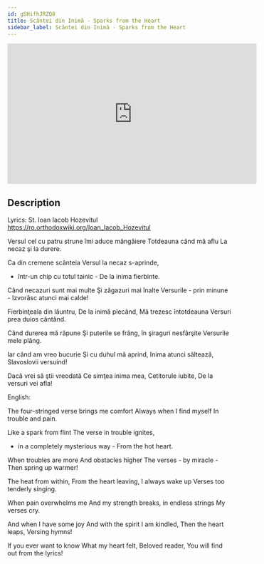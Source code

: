 ```yaml
---
id: gSHifhJRZQ8
title: Scântei din Inimă - Sparks from the Heart
sidebar_label: Scântei din Inimă - Sparks from the Heart
---
```


<iframe
  width="560"
  height="315"
  src="https://www.youtube.com/embed/gSHifhJRZQ8"
  title="YouTube video player"
  frameborder="0"
  allow="accelerometer; autoplay; clipboard-write; encrypted-media; gyroscope; picture-in-picture; web-share"
  referrerpolicy="strict-origin-when-cross-origin"
  allowfullscreen
></iframe>

## Description

Lyrics: St. Ioan Iacob Hozevitul
https://ro.orthodoxwiki.org/Ioan_Iacob_Hozevitul

Versul cel cu patru strune 
îmi aduce mângâiere 
Totdeauna când mă aflu 
La necaz şi la durere. 

Ca din cremene scânteia 
Versul la necaz s-aprinde, 
- într-un chip cu totul tainic - 
De la inima fierbinte. 

Când necazuri sunt mai multe 
Şi zăgazuri mai înalte 
Versurile - prin minune - 
Izvorăsc atunci mai calde! 

Fierbinţeala din lăuntru, 
De la inimă plecând, 
Mă trezesc întotdeauna 
Versuri prea duios cântând. 

Când durerea mă răpune 
Şi puterile se frâng, 
în şiraguri nesfârşite 
Versurile mele plâng. 

Iar când am vreo bucurie 
Şi cu duhul mă aprind, 
Inima atunci săltează, 
Slavoslovii versuind! 

Dacă vrei să ştii vreodată 
Ce simţea inima mea, 
Cetitorule iubite, 
De la versuri vei afla!

English:

The four-stringed verse
brings me comfort
Always when I find myself
In trouble and pain.

Like a spark from flint
The verse in trouble ignites,
- in a completely mysterious way -
From the hot heart.

When troubles are more
And obstacles higher
The verses - by miracle -
Then spring up warmer!

The heat from within,
From the heart leaving,
I always wake up
Verses too tenderly singing.

When pain overwhelms me
And my strength breaks,
in endless strings
My verses cry.

And when I have some joy
And with the spirit I am kindled,
Then the heart leaps,
Versing hymns!

If you ever want to know
What my heart felt,
Beloved reader,
You will find out from the lyrics!
